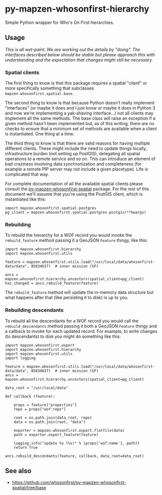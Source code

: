 # py-mapzen-whosonfirst-hierarchy

Simple Python wrapper for Who's On First hierarchies. 

## Usage

_This is all wet-paint. We are working out the details by "doing". The interfaces described below should be stable but please approach this with understanding and the expectation that changes might still be necessary._

### Spatial clients

The first thing to know is that this package requires a spatial "client" or more specifically something that subclasses `mapzen.whosonfirst.spatial.base`.

The second thing to know is that because Python doesn't really implement "interfaces" (or maybe it does and I just know or maybe it does in Python 3 and now we're implementing a yak-shaving interface...) not all clients may implement all the same methods. The base class will raise an exception if a given method hasn't been implemented but, as of this writing, there are no checks to ensure that a minimum set of methods are available when a client is instantiated. One thing at a time.

The third thing to know is that there are valid reasons for having multiple different clients. These might include the need to update things locally, infrastructure burden (not setting up PostGIS), delegating all spatial operations to a remote service and so on. This can introduce an element of bad craziness involving data synchronization and completeness (for example a remote PIP server may not include a given placetype). Life is complicated that way.

For complete documentation of all the available spatial clients please consult the [py-mapzen-whosonfirst-spatial]() package. For the rest of this document we'll assume that you're using the PostGIS client, which is instantiated like this:

```
import mapzen.whosonfirst.spatial.postgres
pg_client = mapzen.whosonfirst.spatial.postgres.postgis(**kwargs)
```

### Rebuilding

To rebuild the hierarchy for a WOF record you would invoke the `rebuild_feature` method passing it a GeoJSON `Feature` thingy, like this:

```
import mapzen.whosonfirst.hierarchy
import mapzen.whosonfirst.utils

feature = mapzen.whosonfirst.utils.load("/usr/local/data/whosonfirst-data/data", 85834637)	# inner mission (SF)

ancs = mapzen.whosonfirst.hierarchy.ancestors(spatial_client=pg_client)
has_changed = ancs.rebuild_feature(feature)
```

The `rebuild_feature` method will update the in-memory data structure but what happens after that (like persisting it to disk) is up to you.

### Rebuilding descendants

To rebuild all the descendants for a WOF record you would call the `rebuild_descendants` method passing it both a GeoJSON `Feature` thingy and a callback to invoke for each updated record. For example, to write changes (to descendants) to disk you might do something like this:

```
import mapzen.whosonfirst.export
import mapzen.whosonfirst.hierarchy
import mapzen.whosonfirst.utils
import logging

feature = mapzen.whosonfirst.utils.load("/usr/local/data/whosonfirst-data/data", 85834637)	# inner mission (SF)
ancs = mapzen.whosonfirst.hierarchy.ancestors(spatial_client=pg_client)

data_root = "/usr/local/data"

def callback (feature):

    props = feature["properties"]
    repo = props["wof:repo"]

    root = os.path.join(data_root, repo)
    data = os.path.join(root, "data")

    exporter = mapzen.whosonfirst.export.flatfile(data)
    path = exporter.export_feature(feature)

    logging.info("update %s (%s)" % (props['wof:name'], path))
    return True

ancs.rebuild_descendants(feature, callback, data_root=data_root)
```

## See also

* https://github.com/whosonfirst/py-mapzen-whosonfirst-spatial/tree/base